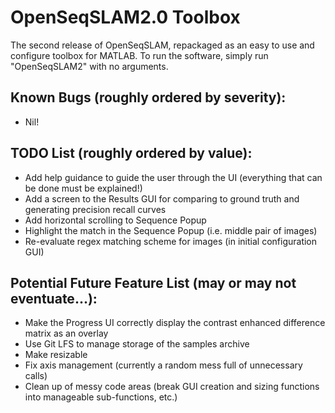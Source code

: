 # OpenSeqSLAM2.0 Toolbox

The second release of OpenSeqSLAM, repackaged as an easy to use and configure toolbox for MATLAB. To run the software, simply run "OpenSeqSLAM2" with no arguments.

## Known Bugs (roughly ordered by severity):

* Nil!


## TODO List (roughly ordered by value):

* Add help guidance to guide the user through the UI (everything that can be done must be explained!)
* Add a screen to the Results GUI for comparing to ground truth and generating precision recall curves
* Add horizontal scrolling to Sequence Popup
* Highlight the match in the Sequence Popup (i.e. middle pair of images)
* Re-evaluate regex matching scheme for images (in initial configuration GUI)


## Potential Future Feature List (may or may not eventuate...):

* Make the Progress UI correctly display the contrast enhanced difference matrix as an overlay
* Use Git LFS to manage storage of the samples archive
* Make resizable
* Fix axis management (currently a random mess full of unnecessary calls)
* Clean up of messy code areas (break GUI creation and sizing functions into manageable sub-functions, etc.)
